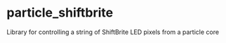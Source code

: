 # particle_shiftbrite
Library for controlling a string of ShiftBrite LED pixels from a particle core
